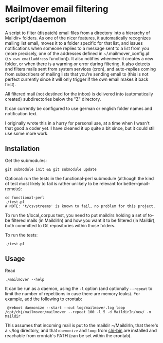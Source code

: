 # Mailmover email filtering script/daemon

A script to filter (dispatch) email files from a directory into a
hierarchy of Maildir+ folders. As one of the nicer features, it
automatically recognizes mailing list email, moves it to a folder
specific for that list, and issues notifications when someone replies
to a message sent to a list from you (more precisely, one of the
addresses defined in ~/.mailmover_config.pl (`is_own_emailaddress`
function)). It also notifies whenever it creates a new folder, or when
there is a warning or error during filtering. It also detects and
filters mails sent from system services (cron), and auto-replies
coming from subscribers of mailing lists that you're sending email to
(this is not perfect currently since it will only trigger if the own
email makes it back first).

All filtered mail (not destined for the inbox) is delivered into
(automatically created) subdirectories below the "Z" directory.

It can currently be configured to use german or english folder names
and notification text.

I originally wrote this in a hurry for personal use, at a time when I
wasn't that good a coder yet. I have cleaned it up quite a bit since,
but it could still use some more work.

## Installation

Get the submodules:

    git submodule init && git submodule update

Optional: run the tests in the functional-perl submodule (although the
kind of test most likely to fail is rather unlikely to be relevant for
better-qmail-remote):

    cd functional-perl
    ./test.pl
    # NOTE: 't/csvstreams' is known to fail, no problem for this project.


To run the t/local_corpus test, you need to put maildirs holding a set
of to-be filtered mails (in MaildirIn) and how you want it to be
filtered (in Maildir), both committed to Git repositories within those
folders.

To run the tests:

    ./test.pl

## Usage

Read

    ./mailmover --help

It can be run as a daemon, using the `-l` option (and optionally
`--repeat` to limit the number of repetitions in case there are memory
leaks). For example, add the following to crontab:

     @reboot daemonize --start --out log/mailmover.log loop /opt/chj/mailmover/mailmover --repeat 100 -l 5 -d MaildirIn/new/ -m Maildir

This assumes that incoming mail is put to the maildir ~/MaildirIn,
that there's a ~/log directory, and that `daemonize` and `loop` from
[chj-bin](https://github.com/pflanze/chj-bin) are installed and
reachable from crontab's PATH (can be set within the crontab).
